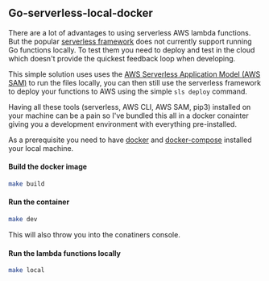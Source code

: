 ## Go-serverless-local-docker

There are a lot of advantages to using serverless AWS lambda functions. But the popular [serverless framework](https://serverless.com/) does not currently support running Go functions locally. To test them you need to deploy and test in the cloud which doesn't provide the quickest feedback loop when developing.

This simple solution uses uses the [AWS Serverless Application Model (AWS SAM)](https://docs.aws.amazon.com/serverless-application-model/latest/developerguide/what-is-sam.html) to run the files locally, you can then still use the serverless framework to deploy your functions to AWS using the simple `sls deploy` command.

Having all these tools (serverless, AWS CLI, AWS SAM, pip3) installed on your machine can be a pain so I've bundled this all in a docker conainter giving you a development environment with everything pre-installed.

As a prerequisite you need to have [docker](https://docs.docker.com/v17.09/engine/installation/) and [docker-compose](https://docs.docker.com/compose/install/) installed your local machine. 

#### Build the docker image
```bash
make build
```

#### Run the container
```bash
make dev
```
This will also throw you into the conatiners console.

#### Run the lambda functions locally
```bash
make local
```

